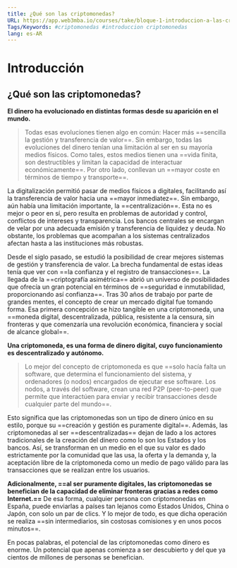 ```yaml
---
title: ¿Qué son las criptomonedas?
URL: https://app.web3mba.io/courses/take/bloque-1-introduccion-a-las-criptomonedas/texts/35185662-u1-1-que-son-las-criptomonedas
Tags/Keywords: #criptomonedas #introduccion criptomonedas
lang: es-AR
---
```

# Introducción
## ¿Qué son las criptomonedas?
**El dinero ha evolucionado en distintas formas desde su aparición en el mundo.**
> Todas esas evoluciones tienen algo en común: Hacer más ==sencilla la gestión y transferencia de valor==. Sin embargo, todas las evoluciones del dinero tenían una limitación al ser en su mayoría medios físicos. Como tales, estos medios tienen una ==vida finita, son destructibles y limitan la capacidad de interactuar económicamente==. Por otro lado, conllevan un ==mayor coste en términos de tiempo y transporte==.

La digitalización permitió pasar de medios físicos a digitales, facilitando así la transferencia de valor hacia una ==mayor inmediatez==. Sin embargo, aún había una limitación importante, la ==centralización==. Esta no es mejor o peor en sí, pero resulta en problemas de autoridad y control, conflictos de intereses y transparencia. Los bancos centrales se encargan de velar por una adecuada emisión y transferencia de liquidez y deuda. No obstante, los problemas que acompañan a los sistemas centralizados afectan hasta a las instituciones más robustas.  
  
Desde el siglo pasado, se estudió la posibilidad de crear mejores sistemas de gestión y transferencia de valor. La brecha fundamental de estas ideas tenía que ver con ==la confianza y el registro de transacciones==. La llegada de la ==criptografía asimétrica== abrió un universo de posibilidades que ofrecía un gran potencial en términos de ==seguridad e inmutabilidad, proporcionando así confianza==. Tras 30 años de trabajo por parte de grandes mentes, el concepto de crear un mercado digital fue tomando forma. Esa primera concepción se hizo tangible en una criptomoneda, una ==moneda digital, descentralizada, pública, resistente a la censura, sin fronteras y que comenzaría una revolución económica, financiera y social de alcance global==.

**Una criptomoneda, es una forma de dinero digital, cuyo funcionamiento es descentralizado y autónomo.**
> Lo mejor del concepto de criptomoneda es que ==solo hacía falta un software, que determina el funcionamiento del sistema, y ordenadores (o nodos) encargados de ejecutar ese software. Los nodos, a través del software, crean una red P2P (peer-to-peer) que permite que interactúen para enviar y recibir transacciones desde cualquier parte del mundo==.

Esto significa que las criptomonedas son un tipo de dinero único en su estilo, porque su ==creación y gestión es puramente digital==. Además, las criptomonedas al ser ==descentralizadas== dejan de lado a los actores tradicionales de la creación del dinero como lo son los Estados y los bancos. Así, se transforman en un medio en el que su valor es dado estrictamente por la comunidad que las usa, la oferta y la demanda y, la aceptación libre de la criptomoneda como un medio de pago válido para las transacciones que se realizan entre los usuarios.  
  
**Adicionalmente, ==al ser puramente digitales, las criptomonedas se benefician de la capacidad de eliminar fronteras gracias a redes como Internet.==** De esa forma, cualquier persona con criptomonedas en España, puede enviarlas a países tan lejanos como Estados Unidos, China o Japón, con solo un par de clics. Y lo mejor de todo, es que dicha operación se realiza ==sin intermediarios, sin costosas comisiones y en unos pocos minutos==.
  
En pocas palabras, el potencial de las criptomonedas como dinero es enorme. Un potencial que apenas comienza a ser descubierto y del que ya cientos de millones de personas se benefician.